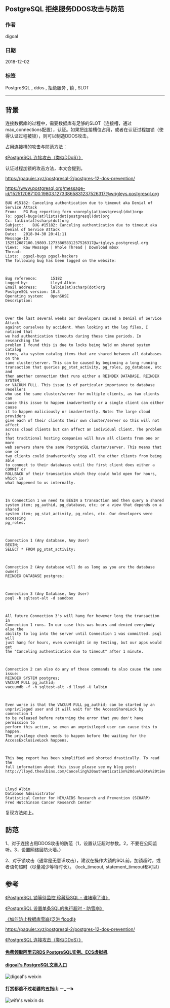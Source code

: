 ## PostgreSQL 拒绝服务DDOS攻击与防范  
                                                                                            
### 作者                                                                                                                                         
digoal                                                                                       
                                                                                              
### 日期                                                                                         
2018-12-02                                                                                        
                                                                                          
### 标签                                                                                       
PostgreSQL , ddos , 拒绝服务 , 锁 , SLOT      
                                                                                            
----                                                                                      
                                                                                               
## 背景              
连接数据库的过程中，需要数据库有足够的SLOT（连接槽，通过max_connections配置），认证。如果把连接槽位占用，或者在认证过程加锁（使得认证过程被锁），则可以制造DDOS攻击。  
  
占用连接槽的攻击与防范方法：  
  
[《PostgreSQL 连接攻击（类似DDoS）》](../201706/20170629_02.md)    
  
认证过程加锁的攻击方法，本文会提到。  
  
https://paquier.xyz/postgresql-2/postgres-12-dos-prevention/  
  
https://www.postgresql.org/message-id/152512087100.19803.12733865831237526317@wrigleys.postgresql.org  
  
```  
BUG #15182: Canceling authentication due to timeout aka Denial of Service Attack  
From:	PG Bug reporting form <noreply(at)postgresql(dot)org>  
To:	pgsql-bugs(at)lists(dot)postgresql(dot)org  
Cc:	lalbin(at)scharp(dot)org  
Subject:	BUG #15182: Canceling authentication due to timeout aka Denial of Service Attack  
Date:	2018-04-30 20:41:11  
Message-ID:	152512087100.19803.12733865831237526317@wrigleys.postgresql.org  
Views:	Raw Message | Whole Thread | Download mbox  
Thread:	  
Lists:	pgsql-bugs pgsql-hackers  
The following bug has been logged on the website:  
  
  
  
Bug reference:      15182  
Logged by:          Lloyd Albin  
Email address:      lalbin(at)scharp(dot)org  
PostgreSQL version: 10.3  
Operating system:   OpenSUSE  
Description:          
  
  
  
Over the last several weeks our developers caused a Denial of Service Attack  
against ourselves by accident. When looking at the log files, I noticed that  
we had authentication timeouts during these time periods. In researching the  
problem I found this is due to locks being held on shared system catalog  
items, aka system catalog items that are shared between all databases on the  
same cluster/server. This can be caused by beginning a long running  
transaction that queries pg_stat_activity, pg_roles, pg_database, etc and  
then another connection that runs either a REINDEX DATABASE, REINDEX SYSTEM,  
or VACUUM FULL. This issue is of particular importance to database resellers  
who use the same cluster/server for multiple clients, as two clients can  
cause this issue to happen inadvertently or a single client can either cause  
it to happen maliciously or inadvertently. Note: The large cloud providers  
give each of their clients their own cluster/server so this will not affect  
across cloud clients but can affect an individual client. The problem is  
that traditional hosting companies will have all clients from one or more  
web servers share the same PostgreSQL cluster/server. This means that one or  
two clients could inadvertently stop all the other clients from being able  
to connect to their databases until the first client does either a COMMIT or  
ROLLBACK of their transaction which they could hold open for hours, which is  
what happened to us internally.  
  
  
  
In Connection 1 we need to BEGIN a transaction and then query a shared  
system item; pg_authid, pg_database, etc; or a view that depends on a shared  
system item; pg_stat_activity, pg_roles, etc. Our developers were accessing  
pg_roles.  
  
  
  
Connection 1 (Any database, Any User)  
BEGIN;  
SELECT * FROM pg_stat_activity;  
  
  
  
Connection 2 (Any database will do as long as you are the database owner)  
REINDEX DATABASE postgres;  
  
  
  
Connection 3 (Any Database, Any User)  
psql -h sqltest-alt -d sandbox  
  
  
  
All future Connection 3's will hang for however long the transaction in  
Connection 1 runs. In our case this was hours and denied everybody else the  
ability to log into the server until Connection 1 was committed. psql will  
just hang for hours, even overnight in my testing, but our apps would get  
the "Canceling authentication due to timeout" after 1 minute.  
  
  
  
Connection 2 can also do any of these commands to also cause the same  
issue:  
REINDEX SYSTEM postgres;  
VACUUM FULL pg_authid;  
vacuumdb -f -h sqltest-alt -d lloyd -U lalbin  
  
  
  
Even worse is that the VACUUM FULL pg_authid; can be started by an  
unprivileged user and it will wait for the AccessShareLock by connection 1  
to be released before returning the error that you don't have permission to  
perform this action, so even an unprivileged user can cause this to happen.  
The privilege check needs to happen before the waiting for the  
AccessExclusiveLock happens.  
  
  
  
This bug report has been simplified and shorted drastically. To read the  
full information about this issue please see my blog post:  
http://lloyd.thealbins.com/Canceling%20authentication%20due%20to%20timeout  
  
  
  
Lloyd Albin  
Database Administrator  
Statistical Center for HIV/AIDS Research and Prevention (SCHARP)  
Fred Hutchinson Cancer Research Center  
```  
  
复现方法如上。  
  
## 防范
1、对于连接占用DDOS攻击的防范（1，设置认证超时参数。2，不要在公网监听。3，设置网络层防火墙。）   
  
2、对于锁攻击（通常是无意识攻击），建议在操作大锁的SQL前，加锁超时，或者语句超时（尽量减少等待时长）。  (lock_timeout, statement_timeout都可以)   
  
## 参考  
  
[《PostgreSQL 锁等待监控 珍藏级SQL - 谁堵塞了谁》](../201705/20170521_01.md)    
  
[《PostgreSQL 设置单条SQL的执行超时 - 防雪崩》](../201712/20171211_02.md)    
  
[《如何防止数据库雪崩(泛洪 flood)》](../201609/20160909_01.md)    
  
https://paquier.xyz/postgresql-2/postgres-12-dos-prevention/  
  
[《PostgreSQL 连接攻击（类似DDoS）》](../201706/20170629_02.md)    
  
  
  
  
  
  
  
  
  
  
#### [免费领取阿里云RDS PostgreSQL实例、ECS虚拟机](https://free.aliyun.com/ "57258f76c37864c6e6d23383d05714ea")
  
  
#### [digoal's PostgreSQL文章入口](https://github.com/digoal/blog/blob/master/README.md "22709685feb7cab07d30f30387f0a9ae")
  
  
![digoal's weixin](../pic/digoal_weixin.jpg "f7ad92eeba24523fd47a6e1a0e691b59")
  
  
  
  
  
  
#### 打赏都逃不过老婆的五指山 －_－b  
![wife's weixin ds](../pic/wife_weixin_ds.jpg "acd5cce1a143ef1d6931b1956457bc9f")
  
